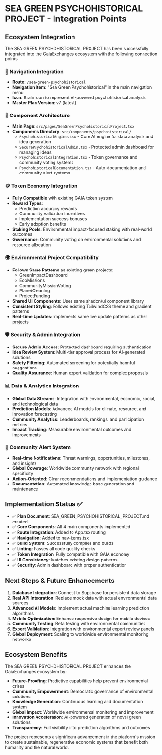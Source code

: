 # SEA GREEN PSYCHOHISTORICAL PROJECT - Integration Points

## Ecosystem Integration

The SEA GREEN PSYCHOHISTORICAL PROJECT has been successfully integrated into the GaiaExchanges ecosystem with the following connection points:

### 🔗 Navigation Integration

- **Route**: `/sea-green-psychohistorical`
- **Navigation Item**: "Sea Green Psychohistorical" in the main navigation menu
- **Icon**: Brain icon to represent AI-powered psychohistorical analysis
- **Master Plan Version**: v7 (latest)

### 🧩 Component Architecture

- **Main Page**: `src/pages/SeaGreenPsychohistoricalProject.tsx`
- **Components Directory**: `src/components/psychohistorical/`
  - `PsychohistoricalEngine.tsx` - Core AI engine for data analysis and idea generation
  - `SecurePsychohistoricalAdmin.tsx` - Protected admin dashboard for managing ideas
  - `PsychohistoricalIntegration.tsx` - Token governance and community voting systems
  - `PsychohistoricalDocumentation.tsx` - Auto-documentation and community alert systems

### 🪙 Token Economy Integration

- **Fully Compatible** with existing GAIA token system
- **Reward Types**:
  - Prediction accuracy rewards
  - Community validation incentives
  - Implementation success bonuses
  - Early adoption benefits
- **Staking Pools**: Environmental impact-focused staking with real-world outcomes
- **Governance**: Community voting on environmental solutions and resource allocation

### 🌍 Environmental Project Compatibility

- **Follows Same Patterns** as existing green projects:
  - GreenImpactDashboard
  - EcoMissions
  - CommunityMissionVoting
  - PlanetCleaning
  - ProjectFunding
- **Shared UI Components**: Uses same shadcn/ui component library
- **Consistent Styling**: Follows existing TailwindCSS theme and gradient patterns
- **Real-time Updates**: Implements same live update patterns as other projects

### 🛡️ Security & Admin Integration

- **Secure Admin Access**: Protected dashboard requiring authentication
- **Idea Review System**: Multi-tier approval process for AI-generated solutions
- **Safety Filtering**: Automated screening for potentially harmful suggestions
- **Quality Assurance**: Human expert validation for complex proposals

### 📊 Data & Analytics Integration

- **Global Data Streams**: Integration with environmental, economic, social, and technological data
- **Prediction Models**: Advanced AI models for climate, resource, and innovation forecasting
- **Community Analytics**: Leaderboards, rankings, and participation metrics
- **Impact Tracking**: Measurable environmental outcomes and improvements

### 🔔 Community Alert System

- **Real-time Notifications**: Threat warnings, opportunities, milestones, and insights
- **Global Coverage**: Worldwide community network with regional specificity
- **Action-Oriented**: Clear recommendations and implementation guidance
- **Documentation**: Automated knowledge base generation and maintenance

## Implementation Status ✅

- ✅ **Plan Document**: SEA_GREEN_PSYCHOHISTORICAL_PROJECT.md created
- ✅ **Core Components**: All 4 main components implemented
- ✅ **Route Integration**: Added to App.tsx routing
- ✅ **Navigation**: Added to nav-items.tsx
- ✅ **Build System**: Successfully compiles and builds
- ✅ **Linting**: Passes all code quality checks
- ✅ **Token Integration**: Fully compatible with GAIA economy
- ✅ **UI Consistency**: Matches existing design patterns
- ✅ **Security**: Admin dashboard with proper authentication

## Next Steps & Future Enhancements

1. **Database Integration**: Connect to Supabase for persistent data storage
2. **Real API Integration**: Replace mock data with actual environmental data sources
3. **Advanced AI Models**: Implement actual machine learning prediction algorithms
4. **Mobile Optimization**: Enhance responsive design for mobile devices
5. **Community Testing**: Beta testing with environmental communities
6. **Expert Validation**: Integration with environmental expert review panels
7. **Global Deployment**: Scaling to worldwide environmental monitoring networks

## Ecosystem Benefits

The SEA GREEN PSYCHOHISTORICAL PROJECT enhances the GaiaExchanges ecosystem by:

- **Future-Proofing**: Predictive capabilities help prevent environmental crises
- **Community Empowerment**: Democratic governance of environmental solutions
- **Knowledge Generation**: Continuous learning and documentation system
- **Global Impact**: Worldwide environmental monitoring and improvement
- **Innovation Acceleration**: AI-powered generation of novel green solutions
- **Transparency**: Full visibility into prediction algorithms and outcomes

The project represents a significant advancement in the platform's mission to create sustainable, regenerative economic systems that benefit both humanity and the natural world.
